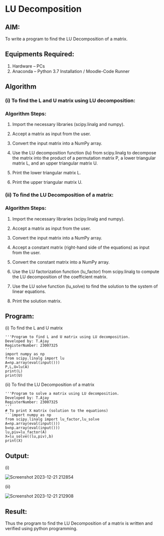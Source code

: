 # LU Decomposition 

## AIM:
To write a program to find the LU Decomposition of a matrix.

## Equipments Required:
1. Hardware – PCs
2. Anaconda – Python 3.7 Installation / Moodle-Code Runner

## Algorithm
### (i) To find the L and U matrix using LU decomposition:

### Algorithm Steps:

1. Import the necessary libraries (scipy.linalg and numpy).

2. Accept a matrix as input from the user.

3. Convert the input matrix into a NumPy array.

4. Use the LU decomposition function (lu) from scipy.linalg to decompose the matrix into the product of a permutation matrix P, a lower triangular matrix L, and an upper triangular matrix U.

5. Print the lower triangular matrix L.

6. Print the upper triangular matrix U.


### (ii) To find the LU Decomposition of a matrix:

### Algorithm Steps:

1. Import the necessary libraries (scipy.linalg and numpy).
   
2. Accept a matrix as input from the user.

3. Convert the input matrix into a NumPy array.

4. Accept a constant matrix (right-hand side of the equations) as input from the user.

5. Convert the constant matrix into a NumPy array.

6. Use the LU factorization function (lu_factor) from scipy.linalg to compute the LU decomposition of the coefficient matrix.

7. Use the LU solve function (lu_solve) to find the solution to the system of linear equations.

8. Print the solution matrix.
## Program:
(i) To find the L and U matrix
```
'''Program to find L and U matrix using LU decomposition.
Developed by: T.Ajay
RegisterNumber: 23007325
'''
import numpy as np
from scipy.linalg import lu
A=np.array(eval(input()))
P,L,U=lu(A)
print(L)
print(U)
```
(ii) To find the LU Decomposition of a matrix
```
'''Program to solve a matrix using LU decomposition.
Developed by: T.Ajay
RegisterNumber: 23007325
'''
# To print X matrix (solution to the equations)
```import numpy as np
from scipy.linalg import lu_factor,lu_solve
A=np.array(eval(input()))
b=np.array(eval(input()))
lu,piv=lu_factor(A)
X=lu_solve((lu,piv),b)
print(X)
```

## Output:
(i)

![Screenshot 2023-12-21 212854](https://github.com/Ajayreddy-2006/LU-Decomposition/assets/145742508/44172335-3d4e-4ed8-914b-5c3120ca9692)


(ii)

![Screenshot 2023-12-21 212908](https://github.com/Ajayreddy-2006/LU-Decomposition/assets/145742508/ef7f5fd2-065b-4264-857d-063733ae37d9)

## Result:
Thus the program to find the LU Decomposition of a matrix is written and verified using python programming.

